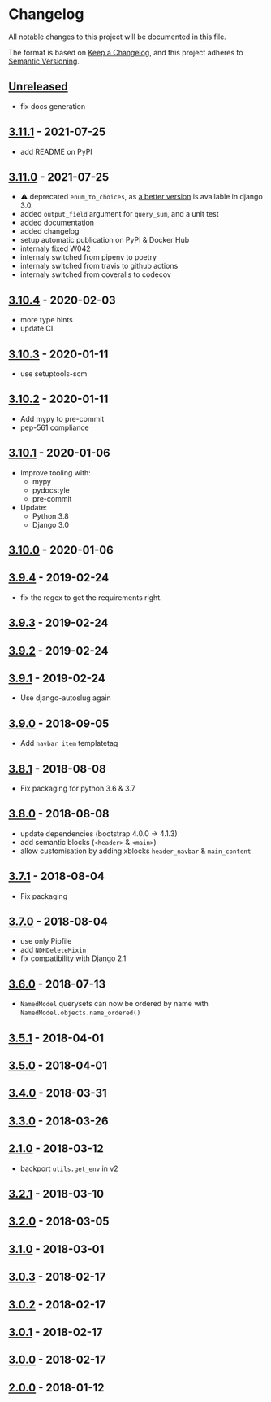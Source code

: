 # Changelog

All notable changes to this project will be documented in this file.

The format is based on [Keep a Changelog](https://keepachangelog.com/en/1.0.0/),
and this project adheres to [Semantic Versioning](https://semver.org/spec/v2.0.0.html).

## [Unreleased]

- fix docs generation

## [3.11.1] - 2021-07-25

- add README on PyPI

## [3.11.0] - 2021-07-25

- :warning: deprecated `enum_to_choices`, as [a better
  version](https://docs.djangoproject.com/en/3.0/ref/models/fields/#enumeration-types) is available in django 3.0.
- added `output_field` argument for `query_sum`, and a unit test
- added documentation
- added changelog
- setup automatic publication on PyPI & Docker Hub
- internaly fixed W042
- internaly switched from pipenv to poetry
- internaly switched from travis to github actions
- internaly switched from coveralls to codecov

## [3.10.4] - 2020-02-03

- more type hints
- update CI

## [3.10.3] - 2020-01-11

- use setuptools-scm

## [3.10.2] - 2020-01-11

- Add mypy to pre-commit
- pep-561 compliance

## [3.10.1] - 2020-01-06

- Improve tooling with:
    - mypy
    - pydocstyle
    - pre-commit
- Update:
    - Python 3.8
    - Django 3.0

## [3.10.0] - 2020-01-06
## [3.9.4] - 2019-02-24

- fix the regex to get the requirements right.

## [3.9.3] - 2019-02-24
## [3.9.2] - 2019-02-24
## [3.9.1] - 2019-02-24

- Use django-autoslug again

## [3.9.0] - 2018-09-05

- Add `navbar_item` templatetag

## [3.8.1] - 2018-08-08

- Fix packaging for python 3.6 & 3.7

## [3.8.0] - 2018-08-08

- update dependencies (bootstrap 4.0.0 -> 4.1.3)
- add semantic blocks (`<header>` & `<main>`)
- allow customisation by adding xblocks `header_navbar` & `main_content`

## [3.7.1] - 2018-08-04

- Fix packaging

## [3.7.0] - 2018-08-04

- use only Pipfile
- add `NDHDeleteMixin`
- fix compatibility with Django 2.1

## [3.6.0] - 2018-07-13

- `NamedModel` querysets can now be ordered by name with `NamedModel.objects.name_ordered()`

## [3.5.1] - 2018-04-01
## [3.5.0] - 2018-04-01
## [3.4.0] - 2018-03-31
## [3.3.0] - 2018-03-26
## [2.1.0] - 2018-03-12

- backport `utils.get_env` in v2

## [3.2.1] - 2018-03-10
## [3.2.0] - 2018-03-05
## [3.1.0] - 2018-03-01
## [3.0.3] - 2018-02-17
## [3.0.2] - 2018-02-17
## [3.0.1] - 2018-02-17
## [3.0.0] - 2018-02-17
## [2.0.0] - 2018-01-12


[Unreleased]: https://github.com/nim65s/ndh/compare/v3.11.1...master
[3.11.1]: https://github.com/nim65s/ndh/compare/v3.11.0...v3.11.1
[3.11.0]: https://github.com/nim65s/ndh/compare/v3.10.4...v3.11.0
[3.10.4]: https://github.com/nim65s/ndh/compare/v3.10.3...v3.10.4
[3.10.3]: https://github.com/nim65s/ndh/compare/v3.10.2...v3.10.3
[3.10.2]: https://github.com/nim65s/ndh/compare/v3.10.1...v3.10.2
[3.10.1]: https://github.com/nim65s/ndh/compare/v3.10.0...v3.10.1
[3.10.0]: https://github.com/nim65s/ndh/compare/v3.9.4...v3.10.0
[3.9.4]: https://github.com/nim65s/ndh/compare/v3.9.3...v3.9.4
[3.9.3]: https://github.com/nim65s/ndh/compare/v3.9.2...v3.9.3
[3.9.2]: https://github.com/nim65s/ndh/compare/v3.9.1...v3.9.2
[3.9.1]: https://github.com/nim65s/ndh/compare/v3.9.0...v3.9.1
[3.9.0]: https://github.com/nim65s/ndh/compare/v3.8.1...v3.9.0
[3.8.1]: https://github.com/nim65s/ndh/compare/v3.8.0...v3.8.1
[3.8.0]: https://github.com/nim65s/ndh/compare/v3.7.1...v3.8.0
[3.7.1]: https://github.com/nim65s/ndh/compare/v3.7.0...v3.7.1
[3.7.0]: https://github.com/nim65s/ndh/compare/v3.6.0...v3.7.0
[3.6.0]: https://github.com/nim65s/ndh/compare/v3.5.1...v3.6.0
[3.5.1]: https://github.com/nim65s/ndh/compare/v3.5.0...v3.5.1
[3.5.0]: https://github.com/nim65s/ndh/compare/v3.4.0...v3.5.0
[3.4.0]: https://github.com/nim65s/ndh/compare/v3.3.0...v3.4.0
[3.3.0]: https://github.com/nim65s/ndh/compare/v3.2.1...v3.3.0
[2.1.0]: https://github.com/nim65s/ndh/compare/v2.0.0...v2.1.0
[3.2.1]: https://github.com/nim65s/ndh/compare/v3.2.0...v3.2.1
[3.2.0]: https://github.com/nim65s/ndh/compare/v3.1.0...v3.2.0
[3.1.0]: https://github.com/nim65s/ndh/compare/v3.0.3...v3.1.0
[3.0.3]: https://github.com/nim65s/ndh/compare/v3.0.2...v3.0.3
[3.0.2]: https://github.com/nim65s/ndh/compare/v3.0.1...v3.0.2
[3.0.1]: https://github.com/nim65s/ndh/compare/v3.0.0...v3.0.1
[3.0.0]: https://github.com/nim65s/ndh/compare/v2.0.0...v3.0.0
[2.0.0]: https://github.com/nim65s/ndh/releases/tag/v2.0.0
